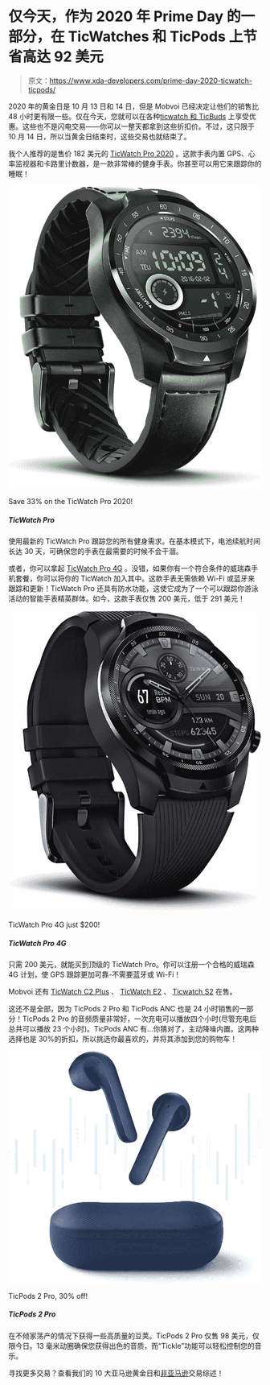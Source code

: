 # 仅今天，作为 2020 年 Prime Day 的一部分，在 TicWatches 和 TicPods 上节省高达 92 美元

> 原文：<https://www.xda-developers.com/prime-day-2020-ticwatch-ticpods/>

2020 年的黄金日是 10 月 13 日和 14 日，但是 Mobvoi 已经决定让他们的销售比 48 小时更有限一些。仅在今天，您就可以在各种[ticwatch 和 TicBuds](https://www.amazon.com/stores/Ticwatch/page/9825633A-FB86-4185-B8E4-50779AC0E140?tag=xda-7pghlt2-20&ascsubtag=UUxdaUeUpU30198&asc_refurl=https%3A%2F%2Fwww.xda-developers.com%2Fprime-day-2020-ticwatch-ticpods%2F&asc_campaign=Short-Term) 上享受优惠。这些也不是闪电交易——你可以一整天都拿到这些折扣价。不过，这只限于 10 月 14 日，所以当黄金日结束时，这些交易也就结束了。

我个人推荐的是售价 182 美元的 [TicWatch Pro 2020](https://www.amazon.com/TicWatch-Fitness-Smartwatch-Tracking-Waterproof/dp/B082TY7VKW?tag=xda-7pghlt2-20&ascsubtag=UUxdaUeUpU30198&asc_refurl=https%3A%2F%2Fwww.xda-developers.com%2Fprime-day-2020-ticwatch-ticpods%2F&asc_campaign=Short-Term) 。这款手表内置 GPS、心率监视器和卡路里计数器，是一款非常棒的健身手表。你甚至可以用它来跟踪你的睡眠！

 <picture>![Track all of your fitness needs with the latest TicWatch Pro. With up to 30 days of battery life in the Essential Mode, you can make sure your watch doesn't run dry when you need it the most.](img/51d0888e021e61566bf618f4b0feab8a.png)</picture> 

Save 33% on the TicWatch Pro 2020!

##### TicWatch Pro

使用最新的 TicWatch Pro 跟踪您的所有健身需求。在基本模式下，电池续航时间长达 30 天，可确保您的手表在最需要的时候不会干涸。

或者，你可以拿起 [TicWatch Pro 4G](https://www.amazon.com/Ticwatch-Smartwatch-Swim-Ready-Connectivity-Available/dp/B07RKQBHC9?tag=xda-7pghlt2-20&ascsubtag=UUxdaUeUpU30198&asc_refurl=https%3A%2F%2Fwww.xda-developers.com%2Fprime-day-2020-ticwatch-ticpods%2F&asc_campaign=Short-Term) 。没错，如果你有一个符合条件的威瑞森手机套餐，你可以将你的 TicWatch 加入其中。这款手表无需依赖 Wi-Fi 或蓝牙来跟踪和更新！TicWatch Pro 还具有防水功能，这使它成为了一个可以跟踪你游泳活动的智能手表精英群体。如今，这款手表仅售 200 美元，低于 291 美元！

 <picture>![Mobvoi decided to limit their Prime Day 2020 deals to just one day, and that day is today! Get the TicWatch Pro 4G for just $200, $90 off. This fitness watch can track everything you want to, and if you have a qualifying Verizon plan, you can add 4G and not have to rely on Bluetooth or Wi-Fi for GPS and updates!](img/658b537abe11c4774ea44799c291124e.png)</picture> 

TicWatch Pro 4G just $200!

##### TicWatch Pro 4G

只需 200 美元，就能买到顶级的 TicWatch Pro。你可以注册一个合格的威瑞森 4G 计划，使 GPS 跟踪更加可靠-不需要蓝牙或 Wi-Fi！

Mobvoi 还有 [TicWatch C2 Plus](https://www.amazon.com/TicWatch-Payment-Smartwatch-Included-Compatible/dp/B088KHXY6L?tag=xda-7pghlt2-20&ascsubtag=UUxdaUeUpU30198&asc_refurl=https%3A%2F%2Fwww.xda-developers.com%2Fprime-day-2020-ticwatch-ticpods%2F&asc_campaign=Short-Term) 、 [TicWatch E2](https://www.amazon.com/TicWatch-Waterproof-Smartwatch-Monitor-Compatible/dp/B0834NB5JG?tag=xda-7pghlt2-20&ascsubtag=UUxdaUeUpU30198&asc_refurl=https%3A%2F%2Fwww.xda-developers.com%2Fprime-day-2020-ticwatch-ticpods%2F&asc_campaign=Short-Term) 、 [Ticwatch S2](https://www.amazon.com/Ticwatch-Waterproof-Smartwatch-Compatible-iOS-Midnight/dp/B0834NTMTZ?tag=xda-7pghlt2-20&ascsubtag=UUxdaUeUpU30198&asc_refurl=https%3A%2F%2Fwww.xda-developers.com%2Fprime-day-2020-ticwatch-ticpods%2F&asc_campaign=Short-Term) 在售。

这还不是全部，因为 TicPods 2 Pro 和 TicPods ANC 也是 24 小时销售的一部分！TicPods 2 Pro 的音频质量非常好，一次充电可以播放四个小时(尽管充电后总共可以播放 23 个小时)。TicPods ANC 有...你猜对了，主动降噪内置。这两种选择也是 30%的折扣，所以挑选你最喜欢的，并将其添加到您的购物车！

 <picture>![Get some quality pods without breaking the bank. The TicPods 2 Pro is just $98, today only. The 13mm moving coil makes sure you get awesome sound quality, and the 'Tickle' feature makes it easy to control your music.](img/858c76dcd81686920cd3c700d10bd515.png)</picture> 

TicPods 2 Pro, 30% off!

##### TicPods 2 Pro

在不倾家荡产的情况下获得一些高质量的豆荚。TicPods 2 Pro 仅售 98 美元，仅限今日。13 毫米动圈确保您获得出色的音质，而“Tickle”功能可以轻松控制您的音乐。

寻找更多交易？查看我们的 10 大亚马逊黄金日和[非亚马逊](https://www.xda-developers.com/10-non-amazon-prime-day-deals/)交易综述！